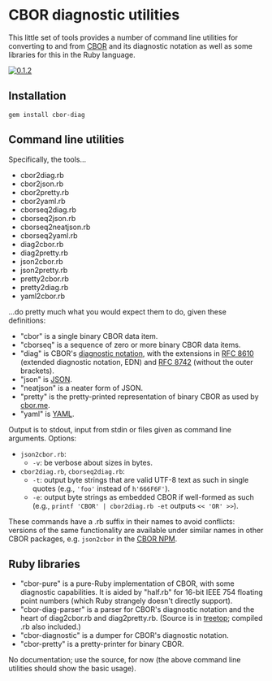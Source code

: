 # CBOR diagnostic utilities

This little set of tools provides a number of command line utilities
for converting to and from [CBOR](https://cbor.io) and its diagnostic
notation as well as some libraries for this in the Ruby language.

[![0.1.2](https://badge.fury.io/rb/cbor-diag.svg)](https://badge.fury.io/rb/cbor-diag)

## Installation

`gem install cbor-diag`

## Command line utilities

Specifically, the tools...

* cbor2diag.rb
* cbor2json.rb
* cbor2pretty.rb
* cbor2yaml.rb
* cborseq2diag.rb
* cborseq2json.rb
* cborseq2neatjson.rb
* cborseq2yaml.rb
* diag2cbor.rb
* diag2pretty.rb
* json2cbor.rb
* json2pretty.rb
* pretty2cbor.rb
* pretty2diag.rb
* yaml2cbor.rb

...do pretty much what you would expect them to do, given these definitions:

* "cbor" is a single binary CBOR data item.
* "cborseq" is a sequence of zero or more binary CBOR data items.
* "diag" is CBOR's [diagnostic notation][DN],
  with the extensions in [RFC 8610][EDN] (extended
  diagnostic notation, EDN) and [RFC 8742][SeqDN] (without the outer brackets).
* "json" is [JSON](https://json.org).
* "neatjson" is a neater form of JSON.
* "pretty" is the pretty-printed representation of binary CBOR as used by
  [cbor.me](http://cbor.me).
* "yaml" is [YAML](https://yaml.org).

[DN]: https://www.rfc-editor.org/rfc/rfc8949#name-diagnostic-notation
[EDN]: https://www.rfc-editor.org/rfc/rfc8610#appendix-G
[SeqDN]: https://www.rfc-editor.org/rfc/rfc8742#name-diagnostic-notation

Output is to stdout, input from stdin or files given as command line
arguments.  Options:

* `json2cbor.rb`:
    * `-v`: be verbose about sizes in bytes.
* `cbor2diag.rb`, `cborseq2diag.rb`:
    * `-t`: output byte strings that are valid UTF-8 text as such in single
      quotes (e.g., `'foo'` instead of `h'666F6F'`).
    * `-e`: output byte strings as embedded CBOR if well-formed as such (e.g.,
      `printf 'CBOR' | cbor2diag.rb -et` outputs `<< 'OR' >>`).

These commands have a .rb suffix in their names to avoid conflicts: versions of the
same functionality are available under similar names in other CBOR
packages, e.g. `json2cbor` in the
[CBOR NPM](https://github.com/hildjj/node-cbor).

## Ruby libraries

* "cbor-pure" is a pure-Ruby implementation of CBOR, with some
  diagnostic capabilities.  It is aided by "half.rb" for 16-bit
  IEEE 754 floating point numbers (which Ruby strangely doesn't
  directly support).
* "cbor-diag-parser" is a parser for CBOR's diagnostic notation and
  the heart of diag2cbor.rb and diag2pretty.rb.  (Source is in
  [treetop](https://github.com/nathansobo/treetop); compiled .rb also included.)
* "cbor-diagnostic" is a dumper for CBOR's diagnostic notation.
* "cbor-pretty" is a pretty-printer for binary CBOR.

No documentation; use the source, for now (the above command line
utilities should show the basic usage).

